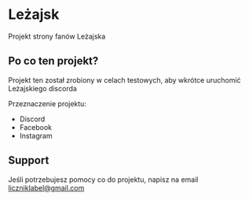 
# Leżajsk

Projekt strony fanów Leżajska

## Po co ten projekt?

Projekt ten został zrobiony w celach testowych, aby wkrótce uruchomić Leżajskiego discorda

Przeznaczenie projektu:
- Discord
- Facebook
- Instagram


## Support

Jeśli potrzebujesz pomocy co do projektu, napisz na email liczniklabel@gmail.com
